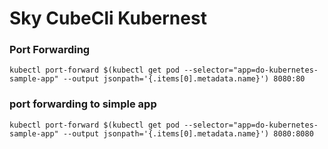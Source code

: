 # Sky CubeCli Kubernest

### Port Forwarding

```
kubectl port-forward $(kubectl get pod --selector="app=do-kubernetes-sample-app" --output jsonpath='{.items[0].metadata.name}') 8080:80
```

### port forwarding to simple app

```
kubectl port-forward $(kubectl get pod --selector="app=do-kubernetes-sample-app" --output jsonpath='{.items[0].metadata.name}') 8080:8080
```
